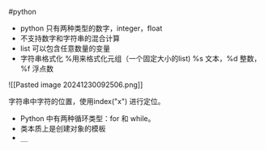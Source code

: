 #python 







- python 只有两种类型的数字，integer，float
- 不支持数字和字符串的混合计算
- list 可以包含任意数量的变量
- 字符串格式化 %用来格式化元组（一个固定大小的list) %s 文本，%d 整数，%f 浮点数 

![[Pasted image 20241230092506.png]]

字符串中字符的位置，使用index("x") 进行定位。



- Python 中有两种循环类型：for 和 while。
- 类本质上是创建对象的模板
- `__`















